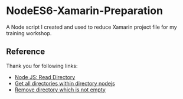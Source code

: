 # NodeES6-Xamarin-Preparation
A Node script I created and used to reduce Xamarin project file for my training workshop.




## Reference

Thank you for following links:

* [Node JS: Read Directory](https://nodejs.org/api/fs.html#fs_fs_readdirsync_path_options)
* [Get all directories within directory nodejs](http://stackoverflow.com/questions/18112204/get-all-directories-within-directory-nodejs)
* [Remove directory which is not empty](http://stackoverflow.com/questions/18052762/remove-directory-which-is-not-empty)
